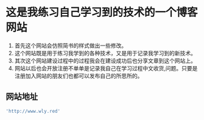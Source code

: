 # 这是我练习自己学习到的技术的一个博客网站

1. 首先这个网站会仿照简书的样式做出一些修改。
2. 这个网站既是用于练习我学到的各种技术，又是用于记录我学习到的新技术。
3. 其次这个网站建设过程中的过程我会在建设成功后也分享文章到这个网站上。
4. 网站以后也会开放注册不单单是记录我自己在学习过程中文收货,问题。只要是注册加入网站的朋友们也都可以发布自己的所思所的。

## 网站地址

```js
'http://www.wly.red'
```
